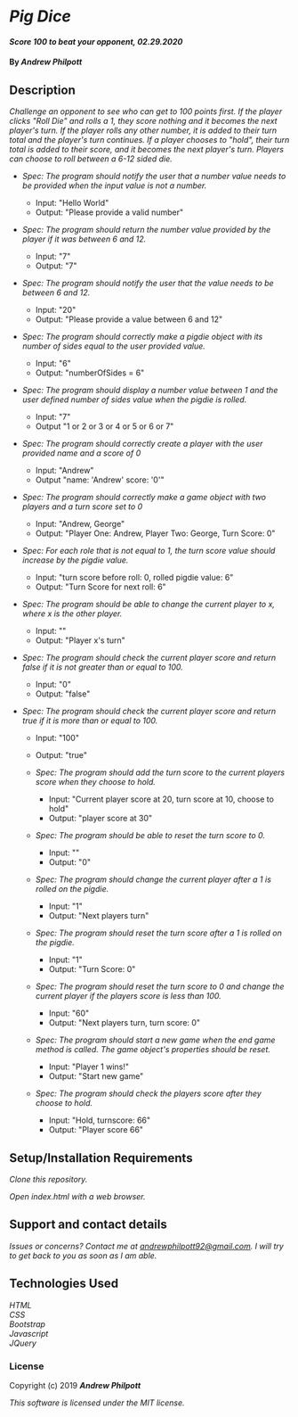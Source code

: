 # _Pig Dice_

#### _Score 100 to beat your opponent, 02.29.2020_

#### By _**Andrew Philpott**_

## Description

_Challenge an opponent to see who can get to 100 points first. If the player clicks "Roll Die" and rolls a 1, they score nothing and it becomes the next player's turn. If the player rolls any other number, it is added to their turn total and the player's turn continues. If a player chooses to "hold", their turn total is added to their score, and it becomes the next player's turn. Players can choose to roll between a 6-12 sided die._

- _Spec: The program should notify the user that a number value needs to be provided when the input value is not a number._

  - Input: "Hello World"
  - Output: "Please provide a valid number"

- _Spec: The program should return the number value provided by the player if it was between 6 and 12._

  - Input: "7"
  - Output: "7"

- _Spec: The program should notify the user that the value needs to be between 6 and 12._

  - Input: "20"
  - Output: "Please provide a value between 6 and 12"

- _Spec: The program should correctly make a pigdie object with its number of sides equal to the user provided value._

  - Input: "6"
  - Output: "numberOfSides = 6"

- _Spec: The program should display a number value between 1 and the user defined number of sides value when the pigdie is rolled._

  - Input: "7"
  - Output "1 or 2 or 3 or 4 or 5 or 6 or 7"

- _Spec: The program should correctly create a player with the user provided name and a score of 0_

  - Input: "Andrew"
  - Output "name: 'Andrew' score: '0'"

- _Spec: The program should correctly make a game object with two players and a turn score set to 0_

  - Input: "Andrew, George"
  - Output: "Player One: Andrew, Player Two: George, Turn Score: 0"

- _Spec: For each role that is not equal to 1, the turn score value should increase by the pigdie value._

  - Input: "turn score before roll: 0, rolled pigdie value: 6"
  - Output: "Turn Score for next roll: 6"

- _Spec: The program should be able to change the current player to x, where x is the other player._

  - Input: ""
  - Output: "Player x's turn"

- _Spec: The program should check the current player score and return false if it is not greater than or equal to 100._

  - Input: "0"
  - Output: "false"

- _Spec: The program should check the current player score and return true if it is more than or equal to 100._

  - Input: "100"
  - Output: "true"

  - _Spec: The program should add the turn score to the current players score when they choose to hold._

    - Input: "Current player score at 20, turn score at 10, choose to hold"
    - Output: "player score at 30"

  - _Spec: The program should be able to reset the turn score to 0._

    - Input: ""
    - Output: "0"

  - _Spec: The program should change the current player after a 1 is rolled on the pigdie._

    - Input: "1"
    - Output: "Next players turn"

  - _Spec: The program should reset the turn score after a 1 is rolled on the pigdie._

    - Input: "1"
    - Output: "Turn Score: 0"

  - _Spec: The program should reset the turn score to 0 and change the current player if the players score is less than 100._

    - Input: "60"
    - Output: "Next players turn, turn score: 0"

  - _Spec: The program should start a new game when the end game method is called. The game object's properties should be reset._

    - Input: "Player 1 wins!"
    - Output: "Start new game"

  - _Spec: The program should check the players score after they choose to hold._
    - Input: "Hold, turnscore: 66"
    - Output: "Player score 66"

## Setup/Installation Requirements

_Clone this repository._

_Open index.html with a web browser._

## Support and contact details

_Issues or concerns? Contact me at andrewphilpott92@gmail.com. I will try to get back to you as soon as I am able._

## Technologies Used

_HTML_<br>
_CSS_<br>
_Bootstrap_<br>
_Javascript_<br>
_JQuery_

### License

Copyright (c) 2019 **_Andrew Philpott_**

_This software is licensed under the MIT license._

